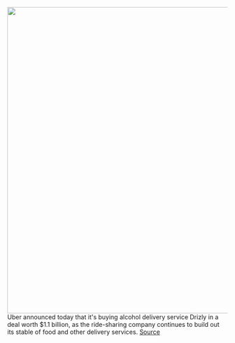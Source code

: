 <img src='https://cdn.vox-cdn.com/thumbor/ey9-Q5IlZjvTPFra5mENeeo3a50=/0x0:1200x800/1200x800/filters:focal(504x304:696x496)/cdn.vox-cdn.com/uploads/chorus_image/image/68756964/Untitled.0.png' width='700px' /><br/>
Uber announced today that it's buying alcohol delivery service Drizly in a deal worth $1.1 billion, as the ride-sharing company continues to build out its stable of food and other delivery services.
<a href='https://www.theverge.com/2021/2/2/22262155/uber-drizly-alcohol-delivery-service-eats-postmates'> Source <a/>